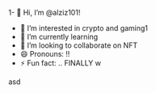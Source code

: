 1- 👋 Hi, I’m @alziz101!
- 👀 I’m interested in crypto and gaming1
- 🌱 I’m currently learning 
- 💞️ I’m looking to collaborate on NFT
- 😄 Pronouns: !!
- ⚡ Fun fact: .. FINALLY
  w
<!---11
alziz101/alziz101 is a ✨ special ✨ repository because its `README.md` (this file) appears on your GitHub profile.
You can click the Preview link to take a look at your changes.
--->asd
